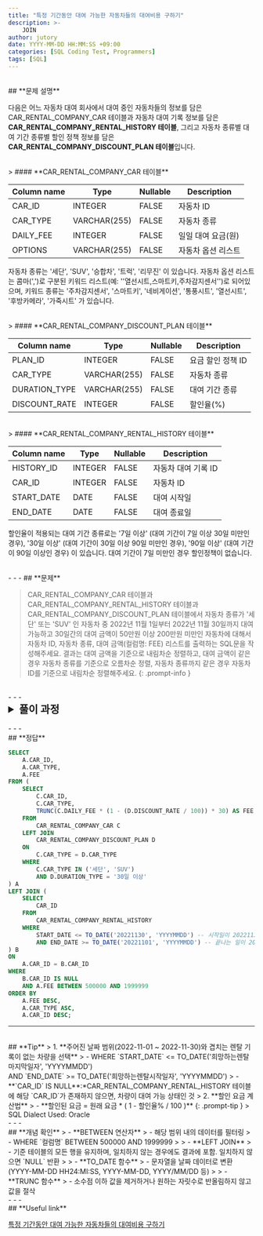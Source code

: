 ```yaml
---
title: "특정 기간동안 대여 가능한 자동차들의 대여비용 구하기"
description: >-
    JOIN
author: jutory
date: YYYY-MM-DD HH:MM:SS +09:00
categories: [SQL Coding Test, Programmers]
tags: [SQL]
---
```


<br>
## **문제 설명**

다음은 어느 자동차 대여 회사에서 대여 중인 자동차들의 정보를 담은 CAR_RENTAL_COMPANY_CAR 테이블과 자동차 대여 기록 정보를 담은 **CAR_RENTAL_COMPANY_RENTAL_HISTORY 테이블**, 그리고 자동차 종류별 대여 기간 종류별 할인 정책 정보를 담은 **CAR_RENTAL_COMPANY_DISCOUNT_PLAN 테이블**입니다.

<br>
> #### **CAR_RENTAL_COMPANY_CAR 테이블**

| Column name | Type          | Nullable | Description                 |
|-------------|---------------|----------|-----------------------------|
| CAR_ID      | INTEGER       | FALSE    | 자동차 ID                  |
| CAR_TYPE    | VARCHAR(255)  | FALSE    | 자동차 종류                |
| DAILY_FEE   | INTEGER       | FALSE    | 일일 대여 요금(원)         |
| OPTIONS     | VARCHAR(255)  | FALSE    | 자동차 옵션 리스트         |

자동차 종류는 '세단', 'SUV', '승합차', '트럭', '리무진' 이 있습니다. 자동차 옵션 리스트는 콤마(',')로 구분된 키워드 리스트(예: ''열선시트,스마트키,주차감지센서'')로 되어있으며, 키워드 종류는 '주차감지센서', '스마트키', '네비게이션', '통풍시트', '열선시트', '후방카메라', '가죽시트' 가 있습니다.

<br>
> #### **CAR_RENTAL_COMPANY_DISCOUNT_PLAN 테이블**

| Column name   | Type          | Nullable | Description              |
|---------------|---------------|----------|--------------------------|
| PLAN_ID       | INTEGER       | FALSE    | 요금 할인 정책 ID       |
| CAR_TYPE      | VARCHAR(255)  | FALSE    | 자동차 종류             |
| DURATION_TYPE | VARCHAR(255)  | FALSE    | 대여 기간 종류          |
| DISCOUNT_RATE | INTEGER       | FALSE    | 할인율(%)               |

<br>
> #### **CAR_RENTAL_COMPANY_RENTAL_HISTORY 테이블**

| Column name | Type    | Nullable | Description         |
|-------------|---------|----------|---------------------|
| HISTORY_ID  | INTEGER | FALSE    | 자동차 대여 기록 ID |
| CAR_ID      | INTEGER | FALSE    | 자동차 ID          |
| START_DATE  | DATE    | FALSE    | 대여 시작일         |
| END_DATE    | DATE    | FALSE    | 대여 종료일         |

할인율이 적용되는 대여 기간 종류로는 '7일 이상' (대여 기간이 7일 이상 30일 미만인 경우), '30일 이상' (대여 기간이 30일 이상 90일 미만인 경우), '90일 이상' (대여 기간이 90일 이상인 경우) 이 있습니다. 대여 기간이 7일 미만인 경우 할인정책이 없습니다.

<br>
- - -
## **문제**

> CAR_RENTAL_COMPANY_CAR 테이블과 CAR_RENTAL_COMPANY_RENTAL_HISTORY 테이블과 CAR_RENTAL_COMPANY_DISCOUNT_PLAN 테이블에서 자동차 종류가 '세단' 또는 'SUV' 인 자동차 중 2022년 11월 1일부터 2022년 11월 30일까지 대여 가능하고 30일간의 대여 금액이 50만원 이상 200만원 미만인 자동차에 대해서 자동차 ID, 자동차 종류, 대여 금액(컬럼명: FEE) 리스트를 출력하는 SQL문을 작성해주세요. 결과는 대여 금액을 기준으로 내림차순 정렬하고, 대여 금액이 같은 경우 자동차 종류를 기준으로 오름차순 정렬, 자동차 종류까지 같은 경우 자동차 ID를 기준으로 내림차순 정렬해주세요.
{: .prompt-info }

<br>
- - -
<br>
<details>
  <summary style="font-size: 1.5em; font-weight: bold;">풀이 과정</summary>
<div markdown="1">
1. **조건 확인**  
   - 자동차 종류는 `세단` 또는(OR) `SUV`
   - 2022년 11월 1일부터 11월 30일까지 대여 가능해야 함
   - 30일간 대여 금액이 50만 원 이상, 200만 원 미만이어야 함

2. **대여 가능한 자동차 찾기**  
   - 먼저 이미 대여 중인 자동차를 제외하기 위해 해당 기간(11월 1일~30일)과 겹치는 기록이 없는 데이터 찾기
   - 이를 위해 **LEFT JOIN** 사용하고, 대여 기록이 없는 경우를 필터링 (B.`CAR_ID` IS NULL)
   - **LEFT JOIN** 선택 이유: 대여 가능한 자동차를 포함하면서 대여 기록이 없는 경우를 찾아야 하기 때문에 기준 테이블의 모든 데이터를 유지하기 위해

3. **자동차 종류 필터링**  
   - C.`CAR_TYPE` IN ('세단', 'SUV') 조건으로 필요한 데이터를 걸러내자

4. **30일 대여 금액 계산하기**  
   - 대여 금액은 `DAILY_FEE`에 30일을 곱한 뒤, **(1 - 할인율/100)**을 곱함
   - 할인율은 CAR_RENTAL_COMPANY_DISCOUNT_PLAN 테이블에서 가져오고, 30일 이상 대여 조건에 맞는 할인율(`DURATION_TYPE` = '30일 이상')만 선택
   - 마지막으로 소수점을 제거하기 위해 **TRUNC** 사용하여 정수화
   - **LEFT JOIN** 선택 이유: 모든 차량이 할인 정책을 가지는 것은 아니므로, 할인 정책이 없는 차량도 결과에 포함되기 위해

5. **대여 금액 조건 만족 여부 확인**  
   - 계산된 금액 중에서 50만 원 이상, 200만 원 미만인 경우만 선택 
   - **A.`FEE` BETWEEN 500000 AND 1999999** 조건 추가

6. **결과 정렬**
   - 정렬 기준에 따라 **ORDER BY**로 결과 정렬
       - `TOTAL_PRICE`를 기준으로 내림차순
       - 대여 금액이 같을 경우 `CAR_TYPE` 기준으로 오름차순
       - 자동차 종류까지 같으면 `CAR_ID` 기준으로 내림차순

7. **최종 결과 출력**  
   - 최종적으로 `CAR_ID`, `CAR_TYPE`, `FEE`만 출력

* **교훈**
   - 문제의 테이블 순서대로 JOIN 할 필요 없다. 효율적인 흐름... 띵킹 플리즈 주영..
   - 하나하나, 차근차근 조건 만족시키자..
</div>
</details>

<br>
- - -
<br>
## **정답**

```sql
SELECT 
    A.CAR_ID,  
    A.CAR_TYPE,
    A.FEE
FROM (
    SELECT 
        C.CAR_ID,
        C.CAR_TYPE,
        TRUNC(C.DAILY_FEE * (1 - (D.DISCOUNT_RATE / 100)) * 30) AS FEE
    FROM 
        CAR_RENTAL_COMPANY_CAR C
    LEFT JOIN 
        CAR_RENTAL_COMPANY_DISCOUNT_PLAN D
    ON 
        C.CAR_TYPE = D.CAR_TYPE
    WHERE 
        C.CAR_TYPE IN ('세단', 'SUV')
        AND D.DURATION_TYPE = '30일 이상'
) A
LEFT JOIN (
    SELECT 
        CAR_ID
    FROM 
        CAR_RENTAL_COMPANY_RENTAL_HISTORY
    WHERE 
        START_DATE <= TO_DATE('20221130', 'YYYYMMDD') -- 시작일이 20221130보다 이전이거나 같아야 함
        AND END_DATE >= TO_DATE('20221101', 'YYYYMMDD') -- 끝나는 일이 20221101보다 크거나 같아야 함
) B
ON 
    A.CAR_ID = B.CAR_ID
WHERE 
    B.CAR_ID IS NULL 
    AND A.FEE BETWEEN 500000 AND 1999999 
ORDER BY 
    A.FEE DESC,
    A.CAR_TYPE ASC, 
    A.CAR_ID DESC;  
```

- - -
<br>
## **Tip**
> 1. **주어진 날짜 범위(2022-11-01 ~ 2022-11-30)와 겹치는 렌탈 기록이 없는 차량을 선택**  
>    - WHERE `START_DATE` <= TO_DATE('희망하는렌탈마지막일자', 'YYYYMMDD') <br> AND `END_DATE` >= TO_DATE('희망하는렌탈시작일자', 'YYYYMMDD')
>    - **`CAR_ID` IS NULL**:*CAR_RENTAL_COMPANY_RENTAL_HISTORY 테이블에 해당 `CAR_ID`가 존재하지 않으면, 차량이 대여 가능 상태인 것
> 2. **할인 요금 계산법**
>    - **할인된 요금 = 원래 요금 * ( 1 - 할인율% / 100 )**
{: .prompt-tip }
> SQL Dialect Used: Oracle

<br>
- - -
<br>
## **개념 확인**
> - **BETWEEN 연산자**
>    - 해당 범위 내의 데이터를 필터링
>    - WHERE `컬럼명` BETWEEN 500000 AND 1999999
> 
> - **LEFT JOIN**
>    - 기준 테이블의 모든 행을 유지하며, 일치하지 않는 경우에도 결과에 포함. 일치하지 않으면 `NULL` 반환
> 
> - **TO_DATE 함수**
>    - 문자열을 날짜 데이터로 변환 (YYYY-MM-DD HH24:MI:SS, YYYY-MM-DD, YYYY/MM/DD 등)
> 
> - **TRUNC 함수**
>    - 소수점 이하 값을 제거하거나 원하는 자릿수로 반올림하지 않고 값을 절삭

<br>
- - -
<br>
## **Useful link**

[특정 기간동안 대여 가능한 자동차들의 대여비용 구하기](https://school.programmers.co.kr/learn/courses/30/lessons/157339)